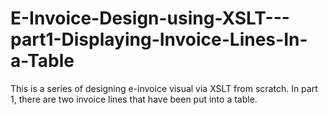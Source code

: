 # E-Invoice-Design-using-XSLT---part1-Displaying-Invoice-Lines-In-a-Table
This is a series of designing e-invoice visual via XSLT from scratch. In part 1, there are two invoice lines that have been put into a table.
